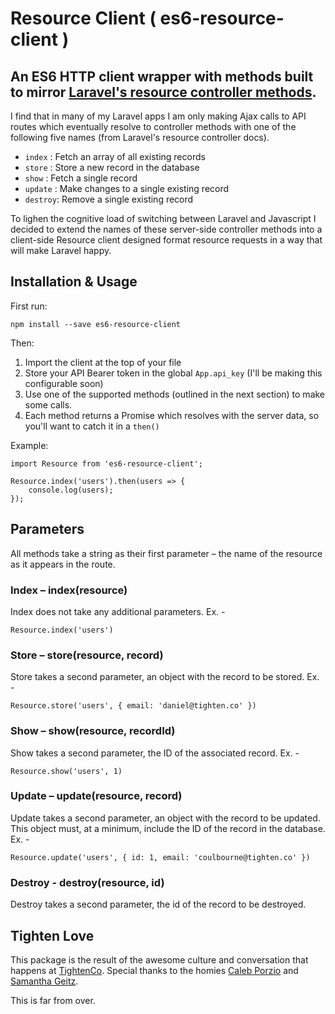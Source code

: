 # Resource Client ( es6-resource-client )

## An ES6 HTTP client wrapper with methods built to mirror [Laravel's resource controller methods](https://laravel.com/docs/5.4/controllers#resource-controllers).

I find that in many of my Laravel apps I am only making Ajax calls to API routes which eventually resolve to controller methods with one of the following five names (from Laravel's resource controller docs).

 - `index`  : Fetch an array of all existing records
 - `store`  : Store a new record in the database
 - `show`   : Fetch a single record
 - `update` : Make changes to a single existing record
 - `destroy`: Remove a single existing record

To lighen the cognitive load of switching between Laravel and Javascript I decided to extend the names of these server-side controller methods into a client-side Resource client designed format resource requests in a way that will make Laravel happy.

## Installation & Usage

First run:

`npm install --save es6-resource-client`

Then:

1) Import the client at the top of your file
2) Store your API Bearer token in the global `App.api_key` (I'll be making this configurable soon)
3) Use one of the supported methods (outlined in the next section) to make some calls.
4) Each method returns a Promise which resolves with the server data, so you'll want to catch it in a `then()`

Example:

```
import Resource from 'es6-resource-client';

Resource.index('users').then(users => {
	console.log(users);
});
```

## Parameters

All methods take a string as their first parameter – the name of the resource as it appears in the route.

### Index – index(resource)

Index does not take any additional parameters. Ex. - 

`Resource.index('users')`

### Store – store(resource, record)

Store takes a second parameter, an object with the record to be stored. Ex. - 

`Resource.store('users', { email: 'daniel@tighten.co' })`

### Show – show(resource, recordId)

Show takes a second parameter, the ID of the associated record. Ex. - 

`Resource.show('users', 1)`

### Update – update(resource, record)

Update takes a second parameter, an object with the record to be updated. This object must, at a minimum, include the ID of the record in the database. Ex. - 

`Resource.update('users', { id: 1, email: 'coulbourne@tighten.co' })`

### Destroy - destroy(resource, id)

Destroy takes a second parameter, the id of the record to be destroyed.

## Tighten Love

This package is the result of the awesome culture and conversation that happens at [TightenCo](http://tighten.co). Special thanks to the homies [Caleb Porzio](http://twitter.com/calebporzio) and [Samantha Geitz](http://twitter.com/SamanthaGeitz).

This is far from over.